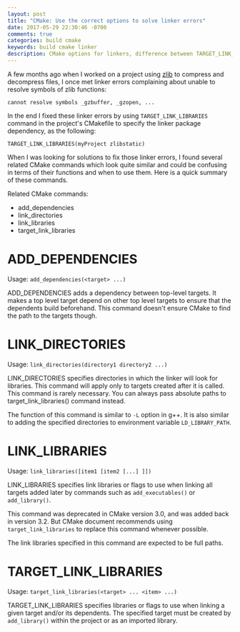 ```yaml
---
layout: post
title: "CMake: Use the correct options to solve linker errors"
date: 2017-05-29 22:30:46 -0700
comments: true
categories: build cmake
keywords: build cmake linker
description: CMake options for linkers, difference between TARGET_LINK_LIBRARIES and LINK_DIRECTORIES
---
```


A few months ago when I worked on a project using [zlib](https://www.zlib.net/) to compress and decompress files, I once met linker errors complaining about unable to resolve symbols of zlib functions:

```
cannot resolve symbols _gzbuffer, _gzopen, ...
```

In the end I fixed these linker errors by using ```TARGET_LINK_LIBRARIES``` command in the project's CMakefile to specify the linker package dependency, as the following:

```
TARGET_LINK_LIBRARIES(myProject zlibstatic)
```

When I was looking for solutions to fix those linker errors, I found several related CMake commands which look quite similar and could be confusing in terms of their functions and when to use them. Here is a quick summary of these commands.

Related CMake commands:

* add_dependencies
* link_directories
* link_libraries
* target_link_libraries

# ADD_DEPENDENCIES

Usage: ```add_dependencies(<target> ...)```

ADD_DEPENDENCIES adds a dependency between top-level targets. It makes a top level target depend on other top level targets to ensure that the dependents build beforehand. This command doesn't ensure CMake to find the path to the targets though.

# LINK_DIRECTORIES

Usage: ```link_directories(directory1 directory2 ...)```

LINK_DIRECTORIES specifies directories in which the linker will look for libraries. This command will apply only to targets created after it is called. This command is rarely necessary. You can always pass absolute paths to target_link_libraries() command instead. 

The function of this command is similar to ```-L``` option in g++. It is also similar to adding the specified directories to environment variable ```LD_LIBRARY_PATH```. 

# LINK_LIBRARIES

Usage: ```link_libraries([item1 [item2 [...] ]])```

LINK_LIBRARIES specifies link libraries or flags to use when linking all targets added later by commands such as ```add_executables()``` or ```add_library()```. 

This command was deprecated in CMake version 3.0, and was added back in version 3.2. But CMake document recommends using ```target_link_libraries``` to replace this command whenever possible.

The link libraries specified in this command are expected to be full paths.

# TARGET_LINK_LIBRARIES

Usage: ```target_link_libraries(<target> ... <item> ...)```

TARGET_LINK_LIBRARIES specifies libraries or flags to use when linking a given target and/or its dependents. The specified target must be created by ```add_library()``` within the project or as an imported library. 
